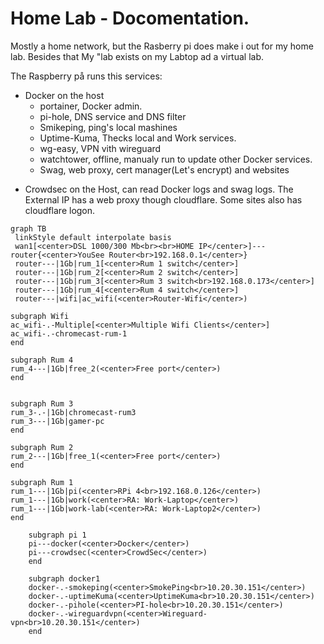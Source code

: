 # Home Lab - Docomentation. 

Mostly a home network, but the Rasberry pi does make i out for my home lab. 
Besides that My "lab exists on my Labtop ad a virtual lab. 

The Raspberry på runs this services:
* Docker on the host
  * portainer, Docker admin.
  * pi-hole, DNS service and DNS filter
  * Smikeping, ping's local mashines
  * Uptime-Kuma, Thecks local and Work services. 
  * wg-easy, VPN vith wireguard
  * watchtower, offline, manualy run to update other Docker services. 
  * Swag, web proxy, cert manager(Let's encrypt) and websites
- Crowdsec on the Host, can read Docker logs and swag logs. 
The External IP has a web proxy though cloudflare. 
Some sites also has cloudflare logon. 


```mermaid
graph TB
 linkStyle default interpolate basis
 wan1[<center>DSL 1000/300 Mb<br><br>HOME IP</center>]---router{<center>YouSee Router<br>192.168.0.1</center>}
 router---|1Gb|rum_1[<center>Rum 1 switch</center>]
 router---|1Gb|rum_2[<center>Rum 2 switch</center>]
 router---|1Gb|rum_3[<center>Rum 3 switch<br>192.168.0.173</center>]
 router---|1Gb|rum_4[<center>Rum 4 switch</center>]
 router---|wifi|ac_wifi(<center>Router-Wifi</center>)

subgraph Wifi
ac_wifi-.-Multiple[<center>Multiple Wifi Clients</center>]
ac_wifi-.-chromecast-rum-1
end

subgraph Rum 4
rum_4---|1Gb|free_2(<center>Free port</center>)
end


subgraph Rum 3
rum_3-.-|1Gb|chromecast-rum3
rum_3---|1Gb|gamer-pc
end

subgraph Rum 2
rum_2---|1Gb|free_1(<center>Free port</center>)
end

subgraph Rum 1
rum_1---|1Gb|pi(<center>RPi 4<br>192.168.0.126</center>)
rum_1---|1Gb|work(<center>RA: Work-Laptop</center>)
rum_1---|1Gb|work-lab(<center>RA: Work-Laptop2</center>)
end

    subgraph pi 1
    pi---docker(<center>Docker</center>)
    pi---crowdsec(<center>CrowdSec</center>)
    end

    subgraph docker1
    docker-.-smokeping(<center>SmokePing<br>10.20.30.151</center>)
    docker-.-uptimeKuma(<center>UptimeKuma<br>10.20.30.151</center>)
    docker-.-pihole(<center>PI-hole<br>10.20.30.151</center>)
    docker-.-wireguardvpn(<center>Wireguard-vpn<br>10.20.30.151</center>)
    end


```